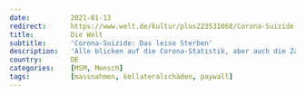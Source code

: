 ```yaml
---
date:          2021-01-13
redirect:      https://www.welt.de/kultur/plus223531068/Corona-Suizide-Das-leise-Sterben.html
title:         Die Welt
subtitle:      'Corona-Suizide: Das leise Sterben'
description:   'Alle blicken auf die Corona-Statistik, aber auch die Zahl der Arbeitslosen und Verzweifelten steigt. Künstler und Selbständige trifft der Lockdown besonders hart. Letzte Woche nahm sich eine befreundete Schauspielerin das Leben. Was sie vorher sagte, lässt mich nicht mehr los.'
country:       DE
categories:    [MSM, Mensch]
tags:          [massnahmen, kollateralschäden, paywall]
---
```

